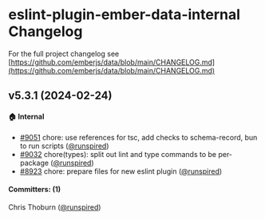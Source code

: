 # eslint-plugin-ember-data-internal Changelog

For the full project changelog see [https://github.com/emberjs/data/blob/main/CHANGELOG.md](https://github.com/emberjs/data/blob/main/CHANGELOG.md)

## v5.3.1 (2024-02-24)

#### :house: Internal

* [#9051](https://github.com/emberjs/data/pull/9051) chore: use references for tsc, add checks to schema-record, bun to run scripts ([@runspired](https://github.com/runspired))
* [#9032](https://github.com/emberjs/data/pull/9032) chore(types): split out lint and type commands to be per-package ([@runspired](https://github.com/runspired))
* [#8923](https://github.com/emberjs/data/pull/8923) chore: prepare files for new eslint plugin ([@runspired](https://github.com/runspired))

#### Committers: (1)

Chris Thoburn ([@runspired](https://github.com/runspired))

